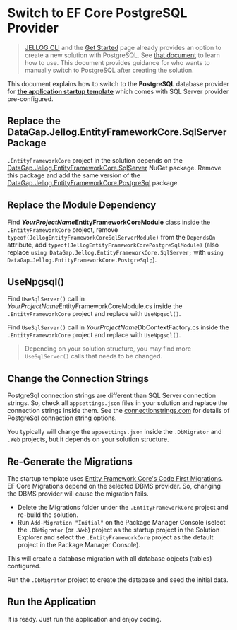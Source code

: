 # Switch to EF Core PostgreSQL Provider

> [JELLOG CLI](CLI.md) and the [Get Started](https://jellog.io/get-started) page already provides an option to create a new solution with PostgreSQL. See [that document](Entity-Framework-Core-Other-DBMS.md) to learn how to use. This document provides guidance for who wants to manually switch to PostgreSQL after creating the solution.

This document explains how to switch to the **PostgreSQL** database provider for **[the application startup template](Startup-Templates/Application.md)** which comes with SQL Server provider pre-configured.

## Replace the DataGap.Jellog.EntityFrameworkCore.SqlServer Package

`.EntityFrameworkCore` project in the solution depends on the [DataGap.Jellog.EntityFrameworkCore.SqlServer](https://www.nuget.org/packages/DataGap.Jellog.EntityFrameworkCore.SqlServer) NuGet package. Remove this package and add the same version of the [DataGap.Jellog.EntityFrameworkCore.PostgreSql](https://www.nuget.org/packages/DataGap.Jellog.EntityFrameworkCore.PostgreSql) package.

## Replace the Module Dependency

Find ***YourProjectName*EntityFrameworkCoreModule** class inside the `.EntityFrameworkCore` project, remove `typeof(JellogEntityFrameworkCoreSqlServerModule)` from the `DependsOn` attribute, add `typeof(JellogEntityFrameworkCorePostgreSqlModule)` (also replace `using DataGap.Jellog.EntityFrameworkCore.SqlServer;` with `using DataGap.Jellog.EntityFrameworkCore.PostgreSql;`).

## UseNpgsql()

Find `UseSqlServer()` call in *YourProjectName*EntityFrameworkCoreModule.cs inside the `.EntityFrameworkCore` project and replace with `UseNpgsql()`.


Find `UseSqlServer()` call in *YourProjectName*DbContextFactory.cs inside the `.EntityFrameworkCore` project and replace with `UseNpgsql()`.

> Depending on your solution structure, you may find more `UseSqlServer()` calls that needs to be changed.

## Change the Connection Strings

PostgreSql connection strings are different than SQL Server connection strings. So, check all `appsettings.json` files in your solution and replace the connection strings inside them. See the [connectionstrings.com]( https://www.connectionstrings.com/postgresql/ ) for details of PostgreSql connection string options.

You typically will change the `appsettings.json` inside the `.DbMigrator` and `.Web` projects, but it depends on your solution structure.

## Re-Generate the Migrations

The startup template uses [Entity Framework Core's Code First Migrations](https://docs.microsoft.com/en-us/ef/core/managing-schemas/migrations/). EF Core Migrations depend on the selected DBMS provider. So, changing the DBMS provider will cause the migration fails.

* Delete the Migrations folder under the `.EntityFrameworkCore` project and re-build the solution.
* Run `Add-Migration "Initial"` on the Package Manager Console (select the `.DbMigrator`  (or `.Web`) project as the startup project in the Solution Explorer and select the `.EntityFrameworkCore` project as the default project in the Package Manager Console).

This will create a database migration with all database objects (tables) configured.

Run the `.DbMigrator` project to create the database and seed the initial data.

## Run the Application

It is ready. Just run the application and enjoy coding.
